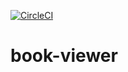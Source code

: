 [![CircleCI](https://circleci.com/gh/mizutani/book-viewer.svg?style=svg)](https://circleci.com/gh/mizutani/book-viewer)

# book-viewer

